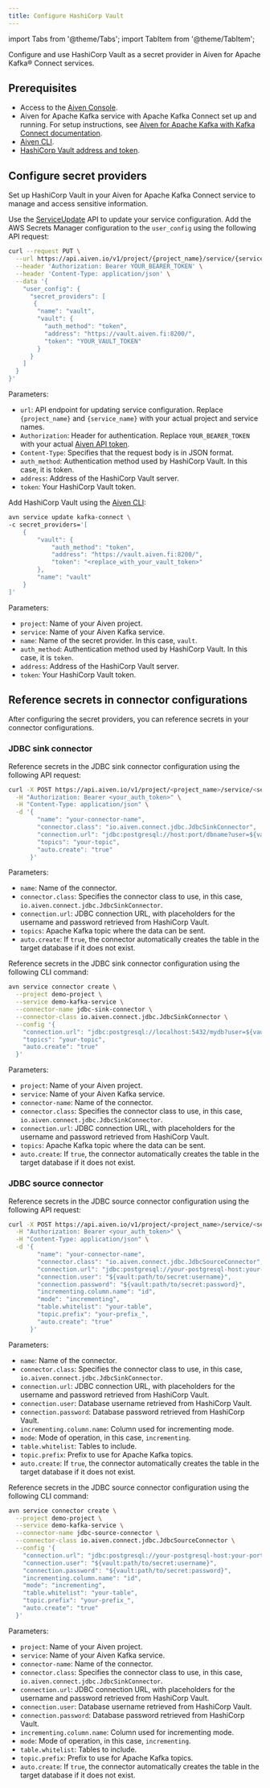 ```yaml
---
title: Configure HashiCorp Vault
---
```


import Tabs from '@theme/Tabs';
import TabItem from '@theme/TabItem';

Configure and use HashiCorp Vault as a secret provider in Aiven for Apache Kafka® Connect services.

## Prerequisites

- Access to the [Aiven Console](https://console.aiven.io/).
- Aiven for Apache Kafka service with Apache Kafka Connect set up and running.
  For setup instructions, see
  [Aiven for Apache Kafka with Kafka Connect documentation](https://aiven.io/docs/products/kafka/kafka-connect/get-started).
- [Aiven CLI](/docs/tools/cli).
- [HashiCorp Vault address and token](https://developer.hashicorp.com/vault/docs/concepts/tokens).

## Configure secret providers

Set up HashiCorp Vault in your Aiven for Apache Kafka Connect service to manage and
access sensitive information.

<Tabs groupId="config-methods">
<TabItem value="api" label="API" default>

Use the [ServiceUpdate](https://api.aiven.io/doc/#tag/Service/operation/ServiceUpdate)
API to update your service configuration. Add the AWS Secrets Manager configuration
to the `user_config` using the following API request:

```sh
curl --request PUT \
  --url https://api.aiven.io/v1/project/{project_name}/service/{service_name} \
  --header 'Authorization: Bearer YOUR_BEARER_TOKEN' \
  --header 'Content-Type: application/json' \
  --data '{
    "user_config": {
      "secret_providers": [
       {
        "name": "vault",
        "vault": {
          "auth_method": "token",
          "address": "https://vault.aiven.fi:8200/",
          "token": "YOUR_VAULT_TOKEN"
        }
      }
    ]
  }
}'
```

Parameters:

- `url`: API endpoint for updating service configuration. Replace `{project_name}` and
  `{service_name}` with your actual project and service names.
- `Authorization`: Header for authentication. Replace `YOUR_BEARER_TOKEN` with your
  actual  [Aiven API token](/docs/platform/howto/create_authentication_token).
- `Content-Type`: Specifies that the request body is in JSON format.
- `auth_method`: Authentication method used by HashiCorp Vault. In this case, it is token.
- `address`: Address of the HashiCorp Vault server.
- `token`: Your HashiCorp Vault token.

</TabItem>
<TabItem value="cli" label="CLI">

Add HashiCorp Vault using the [Aiven CLI](/docs/tools/cli):

```sh
avn service update kafka-connect \
-c secret_providers='[
    {
        "vault": {
            "auth_method": "token",
            "address": "https://vault.aiven.fi:8200/",
            "token": "<replace_with_your_vault_token>"
        },
        "name": "vault"
    }
]'
```

Parameters:

- `project`: Name of your Aiven project.
- `service`: Name of your Aiven Kafka service.
- `name`: Name of the secret provider. In this case, `vault`.
- `auth_method`: Authentication method used by HashiCorp Vault. In this case, it is
  `token`.
- `address`: Address of the HashiCorp Vault server.
- `token`: Your HashiCorp Vault token.

</TabItem>
</Tabs>

## Reference secrets in connector configurations

After configuring the secret providers, you can reference secrets in your
connector configurations.

### JDBC sink connector

<Tabs groupId="reference-secrets-sink">
<TabItem value="api" label="API" default>

Reference secrets in the JDBC sink connector configuration using the
following API request:

```sh
curl -X POST https://api.aiven.io/v1/project/<project_name>/service/<service_name>/connectors \
  -H "Authorization: Bearer <your_auth_token>" \
  -H "Content-Type: application/json" \
  -d '{
        "name": "your-connector-name",
        "connector.class": "io.aiven.connect.jdbc.JdbcSinkConnector",
        "connection.url": "jdbc:postgresql://host:port/dbname?user=${vault:path/to/secret:username}&password=${vault:path/to/secret:password}&ssl=require",
        "topics": "your-topic",
        "auto.create": "true"
      }'
```

Parameters:

- `name`: Name of the connector.
- `connector.class`: Specifies the connector class to use, in this case,
  `io.aiven.connect.jdbc.JdbcSinkConnector`.
- `connection.url`: JDBC connection URL, with placeholders for the username and password
  retrieved from HashiCorp Vault.
- `topics`: Apache Kafka topic where the data can be sent.
- `auto.create`: If `true`, the connector automatically creates the table in
  the target database if it does not exist.

</TabItem>
<TabItem value="cli" label="CLI">

Reference secrets in the JDBC sink connector configuration using the following
CLI command:

```bash
avn service connector create \
  --project demo-project \
  --service demo-kafka-service \
  --connector-name jdbc-sink-connector \
  --connector-class io.aiven.connect.jdbc.JdbcSinkConnector \
  --config '{
    "connection.url": "jdbc:postgresql://localhost:5432/mydb?user=${vault:path/to/secret:username}&password=${vault:path/to/secret:password}&ssl=require",
    "topics": "your-topic",
    "auto.create": "true"
  }'

```

Parameters:

- `project`: Name of your Aiven project.
- `service`: Name of your Aiven Kafka service.
- `connector-name`: Name of the connector.
- `connector.class`: Specifies the connector class to use, in this case,
  `io.aiven.connect.jdbc.JdbcSinkConnector`.
- `connection.url`: JDBC connection URL, with placeholders for the username and password
  retrieved from HashiCorp Vault.
- `topics`: Apache Kafka topic where the data can be sent.
- `auto.create`: If `true`, the connector automatically creates the table in
  the target database if it does not exist.

</TabItem>
</Tabs>

### JDBC source connector

<Tabs groupId="reference-secrets-source">
<TabItem value="api" label="API" default>

Reference secrets in the JDBC source connector configuration using the following
API request:

```sh
curl -X POST https://api.aiven.io/v1/project/<project_name>/service/<service_name>/connectors \
  -H "Authorization: Bearer <your_auth_token>" \
  -H "Content-Type: application/json" \
  -d '{
        "name": "your-connector-name",
        "connector.class": "io.aiven.connect.jdbc.JdbcSourceConnector",
        "connection.url": "jdbc:postgresql://your-postgresql-host:your-port/defaultdb?ssl=require",
        "connection.user": "${vault:path/to/secret:username}",
        "connection.password": "${vault:path/to/secret:password}",
        "incrementing.column.name": "id",
        "mode": "incrementing",
        "table.whitelist": "your-table",
        "topic.prefix": "your-prefix_",
        "auto.create": "true"
      }'
```

Parameters:

- `name`: Name of the connector.
- `connector.class`: Specifies the connector class to use, in this case,
  `io.aiven.connect.jdbc.JdbcSinkConnector`.
- `connection.url`: JDBC connection URL, with placeholders for the username and password
  retrieved from HashiCorp Vault.
- `connection.user`: Database username retrieved from HashiCorp Vault.
- `connection.password`: Database password retrieved from HashiCorp Vault.
- `incrementing.column.name`: Column used for incrementing mode.
- `mode`: Mode of operation, in this case, `incrementing`.
- `table.whitelist`: Tables to include.
- `topic.prefix`: Prefix to use for Apache Kafka topics.
- `auto.create`: If `true`, the connector automatically creates the table in
  the target database if it does not exist.

</TabItem>
<TabItem value="cli" label="CLI">

Reference secrets in the JDBC source connector configuration using the following
CLI command:

```bash
avn service connector create \
  --project demo-project \
  --service demo-kafka-service \
  --connector-name jdbc-source-connector \
  --connector-class io.aiven.connect.jdbc.JdbcSourceConnector \
  --config '{
    "connection.url": "jdbc:postgresql://your-postgresql-host:your-port/defaultdb?ssl=require",
    "connection.user": "${vault:path/to/secret:username}",
    "connection.password": "${vault:path/to/secret:password}",
    "incrementing.column.name": "id",
    "mode": "incrementing",
    "table.whitelist": "your-table",
    "topic.prefix": "your-prefix_",
    "auto.create": "true"
  }'

```

Parameters:

- `project`: Name of your Aiven project.
- `service`: Name of your Aiven Kafka service.
- `connector-name`: Name of the connector.
- `connector.class`: Specifies the connector class to use, in this case,
  `io.aiven.connect.jdbc.JdbcSinkConnector`.
- `connection.url`: JDBC connection URL, with placeholders for the username and password
  retrieved from HashiCorp Vault.
- `connection.user`: Database username retrieved from HashiCorp Vault.
- `connection.password`: Database password retrieved from HashiCorp Vault.
- `incrementing.column.name`: Column used for incrementing mode.
- `mode`: Mode of operation, in this case, `incrementing`.
- `table.whitelist`: Tables to include.
- `topic.prefix`: Prefix to use for Apache Kafka topics.
- `auto.create`: If `true`, the connector automatically creates the table in
  the target database if it does not exist.

</TabItem>
</Tabs>
